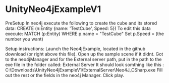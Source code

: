 # UnityNeo4jExampleV1


PreSetup
	In neo4j execute the following to create the cube and its stored data:
		CREATE (n:Entity {name: 'TestCube', Speed: 5})
	To edit this data execute:
		MATCH (p:Entity) WHERE p.name = "TestCube" Set p.Speed = (the number you want)


Setup instructions:
	Launch the Neo4jExample, located in the github download (or right above this file).
	Open up the sample scene if it didnt.
	Got to the neo4jManager and for the External server path, put in the path to the exe file in the folder called: External Server
	It should look somthing like this : C:\Downloads\UnityNeo4jExampleV1\ExternalServer\Neo4J_CSharp.exe
	Fill out the rest or the fields in the neo4j Manager.
	Click play.